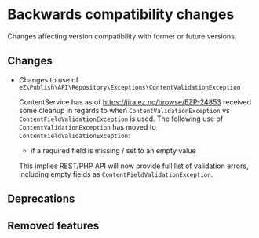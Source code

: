 # Backwards compatibility changes

Changes affecting version compatibility with former or future versions.

## Changes

* Changes to use of `eZ\Publish\API\Repository\Exceptions\ContentValidationException`

  ContentService has as of https://jira.ez.no/browse/EZP-24853 received some cleanup in
  regards to when `ContentValidationException` vs `ContentFieldValidationException` is used.
  The following use of `ContentValidationException` has moved to `ContentFieldValidationException`:
  - if a required field is missing / set to an empty value

  This implies REST/PHP API will now provide full list of validation errors, including empty fields as
  `ContentFieldValidationException`.


## Deprecations




## Removed features

